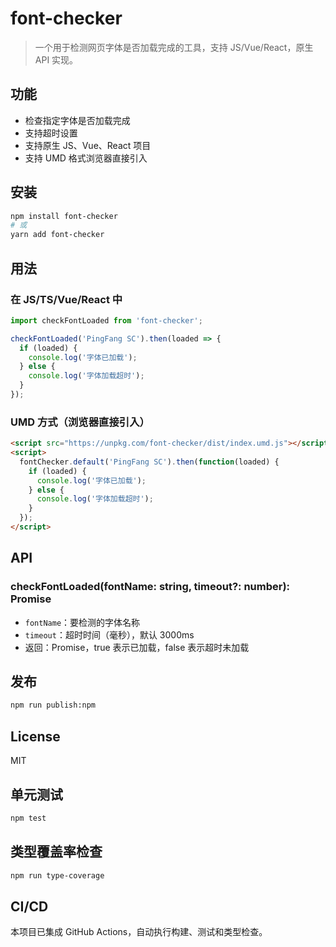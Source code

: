 # font-checker

> 一个用于检测网页字体是否加载完成的工具，支持 JS/Vue/React，原生 API 实现。

## 功能
- 检查指定字体是否加载完成
- 支持超时设置
- 支持原生 JS、Vue、React 项目
- 支持 UMD 格式浏览器直接引入

## 安装

```bash
npm install font-checker
# 或
yarn add font-checker
```

## 用法

### 在 JS/TS/Vue/React 中
```js
import checkFontLoaded from 'font-checker';

checkFontLoaded('PingFang SC').then(loaded => {
  if (loaded) {
    console.log('字体已加载');
  } else {
    console.log('字体加载超时');
  }
});
```

### UMD 方式（浏览器直接引入）
```html
<script src="https://unpkg.com/font-checker/dist/index.umd.js"></script>
<script>
  fontChecker.default('PingFang SC').then(function(loaded) {
    if (loaded) {
      console.log('字体已加载');
    } else {
      console.log('字体加载超时');
    }
  });
</script>
```

## API

### checkFontLoaded(fontName: string, timeout?: number): Promise<boolean>
- `fontName`：要检测的字体名称
- `timeout`：超时时间（毫秒），默认 3000ms
- 返回：Promise<boolean>，true 表示已加载，false 表示超时未加载

## 发布

```bash
npm run publish:npm
```

## License
MIT 

## 单元测试

```bash
npm test
```

## 类型覆盖率检查

```bash
npm run type-coverage
```

## CI/CD

本项目已集成 GitHub Actions，自动执行构建、测试和类型检查。 